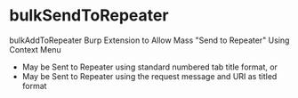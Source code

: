 # bulkSendToRepeater
bulkAddToRepeater Burp Extension to Allow Mass "Send to Repeater" Using Context Menu

* May be Sent to Repeater using standard numbered tab title format, or
* May be Sent to Repeater using the request message and URI as titled format
